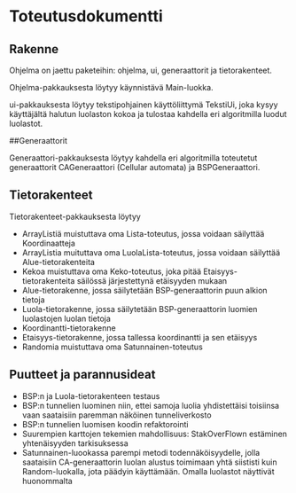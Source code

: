 
# Toteutusdokumentti

## Rakenne

Ohjelma on jaettu paketeihin: ohjelma, ui, generaattorit ja tietorakenteet. 

Ohjelma-pakkauksesta löytyy käynnistävä Main-luokka.

ui-pakkauksesta löytyy tekstipohjainen käyttöliittymä TekstiUi, joka kysyy käyttäjältä halutun luolaston kokoa ja tulostaa kahdella eri algoritmilla luodut luolastot.

##Generaattorit

Generaattori-pakkauksesta löytyy kahdella eri algoritmilla toteutetut generaattorit CAGeneraattori (Cellular automata) ja BSPGeneraattori.

## Tietorakenteet

Tietorakenteet-pakkauksesta löytyy 
- ArrayListiä muistuttava oma Lista-toteutus, jossa voidaan säilyttää Koordinaatteja
- ArrayListia muituttava oma LuolaLista-toteutus, jossa voidaan säilyttää Alue-tietorakenteita
- Kekoa muistuttava oma Keko-toteutus, joka pitää Etaisyys-tietorakenteita säilössä järjestettynä etäisyyden mukaan
- Alue-tietorakenne, jossa säilytetään BSP-generaattorin puun alkion tietoja
- Luola-tietorakenne, jossa säilytetään BSP-generaattorin luomien luolastojen luolan tietoja
- Koordinantti-tietorakenne
- Etaisyys-tietorakenne, jossa tallessa koordinantti ja sen etäisyys
- Randomia muistuttava oma Satunnainen-toteutus

## Puutteet ja parannusideat

- BSP:n ja Luola-tietorakenteen testaus
- BSP:n tunnelien luominen niin, ettei samoja luolia yhdistettäisi toisiinsa vaan saataisiin paremman näköinen tunneliverkosto
- BSP:n tunnelien luomisen koodin refaktorointi
- Suurempien karttojen tekemien mahdollisuus: StakOverFlown estäminen yhtenäisyyden tarkisuksessa
- Satunnainen-luookassa parempi metodi todennäköisyydelle, jolla saataisiin CA-generaattorin luolan alustus toimimaan yhtä siististi kuin Random-luokalla, jota päädyin käyttämään. Omalla luolastot näyttivät huonommalta

